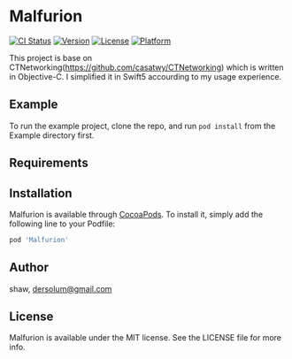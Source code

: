 # Malfurion

[![CI Status](https://img.shields.io/travis/shaw/Malfurion.svg?style=flat)](https://travis-ci.org/shaw/Malfurion)
[![Version](https://img.shields.io/cocoapods/v/Malfurion.svg?style=flat)](https://cocoapods.org/pods/Malfurion)
[![License](https://img.shields.io/cocoapods/l/Malfurion.svg?style=flat)](https://cocoapods.org/pods/Malfurion)
[![Platform](https://img.shields.io/cocoapods/p/Malfurion.svg?style=flat)](https://cocoapods.org/pods/Malfurion)

This project is base on CTNetworking(https://github.com/casatwy/CTNetworking) which is written in Objective-C. I simplified it in Swift5 accourding to my usage experience.

## Example

To run the example project, clone the repo, and run `pod install` from the Example directory first.

## Requirements

## Installation

Malfurion is available through [CocoaPods](https://cocoapods.org). To install
it, simply add the following line to your Podfile:

```ruby
pod 'Malfurion'
```

## Author

shaw, dersolum@gmail.com

## License

Malfurion is available under the MIT license. See the LICENSE file for more info.
